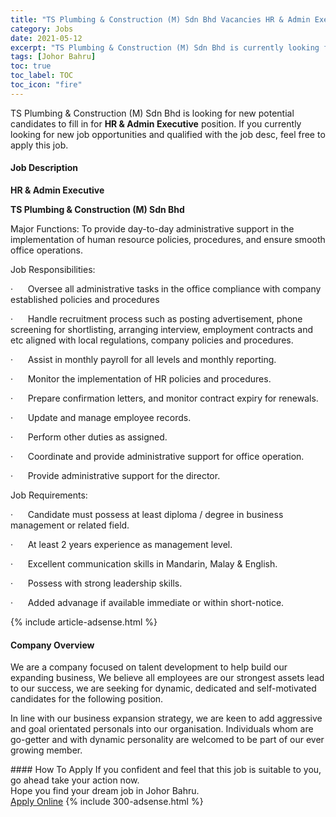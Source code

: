 ```yaml
---
title: "TS Plumbing & Construction (M) Sdn Bhd Vacancies HR & Admin Executive" 
category: Jobs 
date: 2021-05-12 
excerpt: "TS Plumbing & Construction (M) Sdn Bhd is currently looking for suitable person to fill in the HR & Admin Executive which based in Johor Bahru" 
tags: [Johor Bahru] 
toc: true 
toc_label: TOC 
toc_icon: "fire" 
--- 
```


<p>TS Plumbing & Construction (M) Sdn Bhd is looking for new potential candidates to fill in for <b>HR & Admin Executive</b> position. If you currently looking for new job opportunities and qualified with the job desc, feel free to apply this job.
</p><div><div><h4>Job Description</h4></div><div><div><span><div><p><strong>HR &amp; Admin Executive</strong></p><p><strong>TS Plumbing &amp; Construction (M) Sdn Bhd</strong></p><p>Major Functions: To provide day-to-day administrative support in the implementation of human resource policies, procedures, and ensure smooth office operations.</p><p>Job Responsibilities:</p><p>&#183;&#160;&#160;&#160;&#160;&#160;&#160;Oversee all administrative tasks in the office compliance with company established policies and procedures</p><p>&#183;&#160;&#160;&#160;&#160;&#160;&#160;Handle recruitment process such as posting advertisement, phone screening for shortlisting, arranging interview, employment contracts and etc aligned with local regulations, company policies and procedures.</p><p>&#183;&#160;&#160;&#160;&#160;&#160;&#160;<span>Assist in monthly payroll for all levels and monthly reporting</span>.</p><p>&#183;&#160;&#160;&#160;&#160;&#160;&#160;Monitor the implementation of HR policies and procedures.</p><p>&#183;&#160;&#160;&#160;&#160;&#160;&#160;Prepare confirmation letters, and monitor contract expiry for renewals.</p><p>&#183;&#160;&#160;&#160;&#160;&#160;&#160;Update and manage employee records.</p><p>&#183;&#160;&#160;&#160;&#160;&#160;&#160;Perform other duties as assigned.</p><p>&#183;&#160;&#160;&#160;&#160;&#160;&#160;Coordinate and provide administrative support for office operation.</p><p>&#183;&#160;&#160;&#160;&#160;&#160;&#160;Provide administrative support for the director.</p><p>Job Requirements:</p><p>&#183;&#160;&#160;&#160;&#160;&#160;&#160;Candidate must possess at least diploma / degree in business management or related field.</p><p>&#183;&#160;&#160;&#160;&#160;&#160;&#160;At least 2 years experience as management level.</p><p>&#183;&#160;&#160;&#160;&#160;&#160;&#160;Excellent communication skills in Mandarin, Malay &amp; English.</p><p>&#183;&#160;&#160;&#160;&#160;&#160;&#160;Possess with strong leadership skills.</p><p>&#183;&#160;&#160;&#160;&#160;&#160;&#160;Added advanage if available immediate or within short-notice.</p></div></span></div></div></div> 
{% include article-adsense.html %} 
<div><div><h4>Company Overview</h4></div><div><div><span><div><p>We are a company focused on talent development to help build our expanding business, We believe all employees are our strongest assets lead to our success, we are seeking for dynamic, dedicated and self-motivated candidates for the following position.</p><p>In line with our business expansion strategy, we are keen to add aggressive and goal orientated personals into our organisation. Individuals whom are go-getter and with dynamic personality are welcomed to be part of our ever growing member.</p></div></span></div></div></div> 
#### How To Apply 
If you confident and feel that this job is suitable to you, go ahead take your action now. <br/> 
Hope you find your dream job in Johor Bahru. <br/> 
<a href="https://www.jobstreet.com.my/en/job/hr-admin-executive-4565712?jobId=jobstreet-my-job-4565712&" class="btn btn--info" target="_blank" rel="nofollow noopenner">Apply Online</a> 
{% include 300-adsense.html %} 